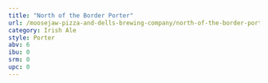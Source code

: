 ```yaml
---
title: "North of the Border Porter"
url: /moosejaw-pizza-and-dells-brewing-company/north-of-the-border-porter/
category: Irish Ale
style: Porter
abv: 6
ibu: 0
srm: 0
upc: 0
---
```


